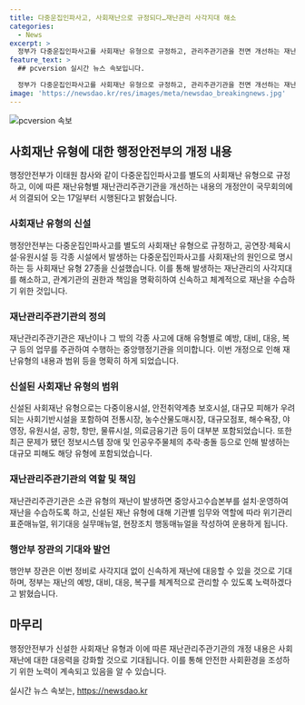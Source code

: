 ```yaml
---
title: 다중운집인파사고, 사회재난으로 규정되다…재난관리 사각지대 해소
categories:
  - News
excerpt: >
  정부가 다중운집인파사고를 사회재난 유형으로 규정하고, 관리주관기관을 전면 개선하는 재난 및 안전관리 기본법 시행령 일부개정안이 국무회의에서 의결됐다. 이는 재난관리의 사각지대를 해소하고, 재난을 신속하고 체계적으로 수습하기 위한 것으로, 사회재난 유형은 시설과 사건의 범위를 포함하고, 중앙행정기관을 관리주관기관으로 명시하는 등의 내용을 포함한다. 또한, 유형별로 위기대응 매뉴얼을 작성해 운용할 것으로 예상된다. 행안부 장관은 사각지대 없는 더 신속한 재난 대응을 기대하고, 예방부터 복구까지 체계적으로 관리하겠다고 밝혔다.
feature_text: >
  ## pcversion 실시간 뉴스 속보입니다.

  정부가 다중운집인파사고를 사회재난 유형으로 규정하고, 관리주관기관을 전면 개선하는 재난 및 안전관리 기본법 시행령 일부개정안이 국무회의에서 의결됐다. 이는 재난관리의 사각지대를 해소하고, 재난을 신속하고 체계적으로 수습하기 위한 것으로, 사회재난 유형은 시설과 사건의 범위를 포함하고, 중앙행정기관을 관리주관기관으로 명시하는 등의 내용을 포함한다. 또한, 유형별로 위기대응 매뉴얼을 작성해 운용할 것으로 예상된다. 행안부 장관은 사각지대 없는 더 신속한 재난 대응을 기대하고, 예방부터 복구까지 체계적으로 관리하겠다고 밝혔다.
image: 'https://newsdao.kr/res/images/meta/newsdao_breakingnews.jpg'
---
```


<p><img src="https://newsdao.kr/res/images/meta/newsdao_breakingnews.jpg" alt="pcversion 속보" /></p>

<h2 data-ke-size="size26">사회재난 유형에 대한 행정안전부의 개정 내용</h2>

<p data-ke-size="size16">행정안전부가 이태원 참사와 같이 다중운집인파사고를 별도의 사회재난 유형으로 규정하고, 이에 따른 재난유형별 재난관리주관기관을 개선하는 내용의 개정안이 국무회의에서 의결되어 오는 17일부터 시행된다고 밝혔습니다.</p>

<h3>사회재난 유형의 신설</h3>

<p data-ke-size="size16">행정안전부는 다중운집인파사고를 별도의 사회재난 유형으로 규정하고, 공연장·체육시설·유원시설 등 각종 시설에서 발생하는 다중운집인파사고를 사회재난의 원인으로 명시하는 등 사회재난 유형 27종을 신설했습니다. 이를 통해 발생하는 재난관리의 사각지대를 해소하고, 관계기관의 권한과 책임을 명확히하여 신속하고 체계적으로 재난을 수습하기 위한 것입니다.</p>

<h3>재난관리주관기관의 정의</h3>

<p data-ke-size="size16">재난관리주관기관은 재난이나 그 밖의 각종 사고에 대해 유형별로 예방, 대비, 대응, 복구 등의 업무를 주관하여 수행하는 중앙행정기관을 의미합니다. 이번 개정으로 인해 재난유형의 내용과 범위 등을 명확히 하게 되었습니다.</p>

<h3>신설된 사회재난 유형의 범위</h3>

<p data-ke-size="size16">신설된 사회재난 유형으로는 다중이용시설, 안전취약계층 보호시설, 대규모 피해가 우려되는 사회기반시설을 포함하여 전통시장, 농수산물도매시장, 대규모점포, 해수욕장, 야영장, 유원시설, 공항, 항만, 물류시설, 의료금융기관 등이 대부분 포함되었습니다. 또한 최근 문제가 됐던 정보시스템 장애 및 인공우주물체의 추락·충돌 등으로 인해 발생하는 대규모 피해도 해당 유형에 포함되었습니다.</p>

<h3>재난관리주관기관의 역할 및 책임</h3>

<p data-ke-size="size16">재난관리주관기관은 소관 유형의 재난이 발생하면 중앙사고수습본부를 설치·운영하여 재난을 수습하도록 하고, 신설된 재난 유형에 대해 기관별 임무와 역할에 따라 위기관리 표준매뉴얼, 위기대응 실무매뉴얼, 현장조치 행동매뉴얼을 작성하여 운용하게 됩니다.</p>

<h3>행안부 장관의 기대와 발언</h3>

<p data-ke-size="size16">행안부 장관은 이번 정비로 사각지대 없이 신속하게 재난에 대응할 수 있을 것으로 기대하며, 정부는 재난의 예방, 대비, 대응, 복구를 체계적으로 관리할 수 있도록 노력하겠다고 밝혔습니다.</p>

<h2 data-ke-size="size26">마무리</h2>

<p data-ke-size="size16">행정안전부가 신설한 사회재난 유형과 이에 따른 재난관리주관기관의 개정 내용은 사회재난에 대한 대응력을 강화할 것으로 기대됩니다. 이를 통해 안전한 사회환경을 조성하기 위한 노력이 계속되고 있음을 알 수 있습니다.</p>
실시간 뉴스 속보는, <a href="https://newsdao.kr" rel="dofollow">https://newsdao.kr</a>


